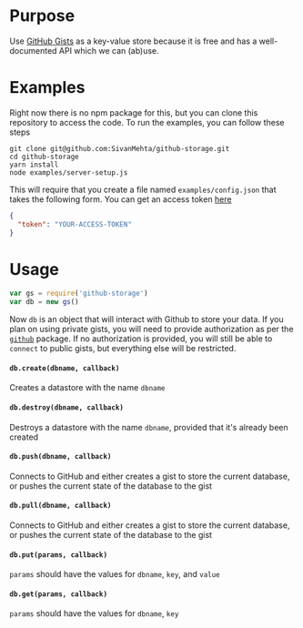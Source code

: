 # Purpose

Use [GitHub Gists](https://gist.github.com/) as a key-value store because it is free and has a well-documented API which we can (ab)use.

# Examples

Right now there is no npm package for this, but you can clone this repository to access the code. To run the examples, you can follow these steps

```shell
git clone git@github.com:SivanMehta/github-storage.git
cd github-storage
yarn install
node examples/server-setup.js
```

This will require that you create a file named `examples/config.json` that takes the following form. You can get an access token [here](https://github.com/settings/tokens)

```json
{
  "token": "YOUR-ACCESS-TOKEN"
}
```

# Usage

```js
var gs = require('github-storage')
var db = new gs()
```

Now `db` is an object that will interact with Github to store your data. If you plan on using private gists, you will need to provide authorization as per the [`github`](https://github.com/mikedeboer/node-github) package. If no authorization is provided, you will still be able to `connect` to public gists, but everything else will be restricted.

#### `db.create(dbname, callback)`

Creates a datastore with the name `dbname`

#### `db.destroy(dbname, callback)`

Destroys a datastore with the name `dbname`, provided that it's already been created

#### `db.push(dbname, callback)`

Connects to GitHub and either creates a gist to store the current database, or pushes the current state of the database to the gist

#### `db.pull(dbname, callback)`

Connects to GitHub and either creates a gist to store the current database, or pushes the current state of the database to the gist

#### `db.put(params, callback)`

`params` should have the values for `dbname`, `key`, and `value`

#### `db.get(params, callback)`

`params` should have the values for `dbname`, `key`
